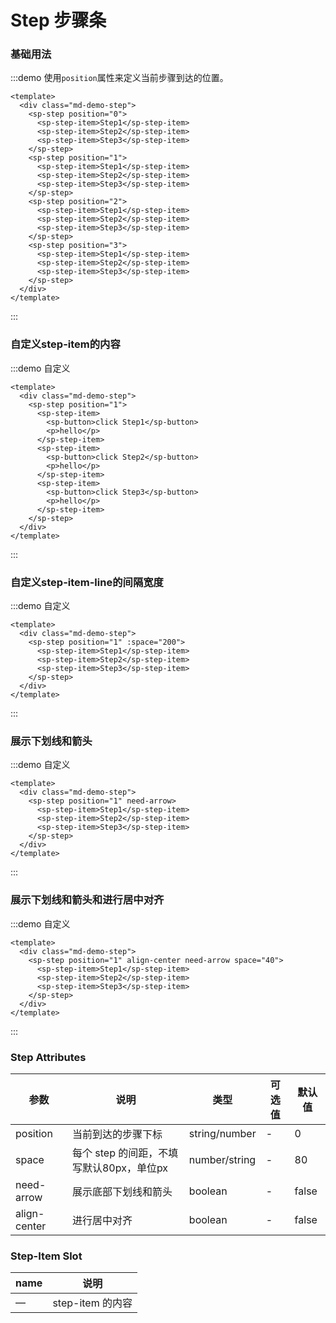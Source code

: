 # Step 步骤条

### 基础用法

:::demo 使用`position`属性来定义当前步骤到达的位置。
```vue
<template>
  <div class="md-demo-step">
    <sp-step position="0">
      <sp-step-item>Step1</sp-step-item>
      <sp-step-item>Step2</sp-step-item>
      <sp-step-item>Step3</sp-step-item>
    </sp-step>
    <sp-step position="1">
      <sp-step-item>Step1</sp-step-item>
      <sp-step-item>Step2</sp-step-item>
      <sp-step-item>Step3</sp-step-item>
    </sp-step>
    <sp-step position="2">
      <sp-step-item>Step1</sp-step-item>
      <sp-step-item>Step2</sp-step-item>
      <sp-step-item>Step3</sp-step-item>
    </sp-step>
    <sp-step position="3">
      <sp-step-item>Step1</sp-step-item>
      <sp-step-item>Step2</sp-step-item>
      <sp-step-item>Step3</sp-step-item>
    </sp-step>
  </div>
</template>
```
:::

### 自定义step-item的内容

:::demo 自定义
```vue
<template>
  <div class="md-demo-step">
    <sp-step position="1">
      <sp-step-item>
        <sp-button>click Step1</sp-button>
        <p>hello</p>
      </sp-step-item>
      <sp-step-item>
        <sp-button>click Step2</sp-button>
        <p>hello</p>
      </sp-step-item>
      <sp-step-item>
        <sp-button>click Step3</sp-button>
        <p>hello</p>
      </sp-step-item>
    </sp-step>
  </div>
</template>
```
:::

### 自定义step-item-line的间隔宽度

:::demo 自定义
```vue
<template>
  <div class="md-demo-step">
    <sp-step position="1" :space="200">
      <sp-step-item>Step1</sp-step-item>
      <sp-step-item>Step2</sp-step-item>
      <sp-step-item>Step3</sp-step-item>
    </sp-step>
  </div>
</template>
```
:::


### 展示下划线和箭头

:::demo 自定义
```vue
<template>
  <div class="md-demo-step">
    <sp-step position="1" need-arrow>
      <sp-step-item>Step1</sp-step-item>
      <sp-step-item>Step2</sp-step-item>
      <sp-step-item>Step3</sp-step-item>
    </sp-step>
  </div>
</template>
```
:::

### 展示下划线和箭头和进行居中对齐 

:::demo 自定义
```vue
<template>
  <div class="md-demo-step">
    <sp-step position="1" align-center need-arrow space="40">
      <sp-step-item>Step1</sp-step-item>
      <sp-step-item>Step2</sp-step-item>
      <sp-step-item>Step3</sp-step-item>
    </sp-step>
  </div>
</template>
```
:::


### Step Attributes
| 参数       | 说明     | 类型      | 可选值       | 默认值   |
|---------- |-------- |---------- |-------------  |-------- |
| position     | 当前到达的步骤下标   | string/number   | -  |     0    |
| space     | 每个 step 的间距，不填写默认80px，单位px   | number/string   | -  |     80    |
| need-arrow     | 展示底部下划线和箭头   | boolean   | -  |     false    |
| align-center     | 进行居中对齐   | boolean   | -  |     false    |

### Step-Item Slot
| name | 说明 |
|------|--------|
| — | step-item 的内容 |

<style>
  .components--main {
    .md-demo-step .sp-step {
      margin-bottom: 33px;
    }
  }
</style>